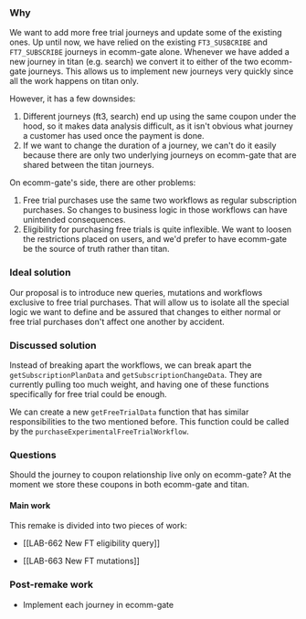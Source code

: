 ### Why
We want to add more free trial journeys and update some of the existing ones. Up until now, we have relied on the existing `FT3_SUSBCRIBE` and `FT7_SUBSCRIBE` journeys in ecomm-gate alone. Whenever we have added a new journey in titan (e.g. search) we convert it to either of the two ecomm-gate journeys. This allows us to implement new journeys very quickly since all the work happens on titan only.

However, it has a few downsides:
1. Different journeys (ft3, search) end up using the same coupon under the hood, so it makes data analysis difficult, as it isn't obvious what journey a customer has used once the payment is done.
2. If we want to change the duration of a journey, we can't do it easily because there are only two underlying journeys on ecomm-gate that are shared between the titan journeys.

On ecomm-gate's side, there are other problems:
1. Free trial purchases use the same two workflows as regular subscription purchases. So changes to business logic in those workflows can have unintended consequences.
2. Eligibility for purchasing free trials is quite inflexible. We want to loosen the restrictions placed on users, and we'd prefer to have ecomm-gate be the source of truth rather than titan.

### Ideal solution
Our proposal is to introduce new queries, mutations and workflows exclusive to free trial purchases. That will allow us to isolate all the special logic we want to define and be assured that changes to either normal or free trial purchases don't affect one another by accident.

### Discussed solution
Instead of breaking apart the workflows, we can break apart the `getSubscriptionPlanData` and `getSubscriptionChangeData`. They are currently pulling too much weight, and having one of these functions specifically for free trial could be enough.

We can create a new `getFreeTrialData` function that has similar responsibilities to the two mentioned before. This function could be called by the `purchaseExperimentalFreeTrialWorkflow`.

### Questions
Should the journey to coupon relationship live only on ecomm-gate? At the moment we store these coupons in both ecomm-gate and titan.

#### Main work
This remake is divided into two pieces of work:
* [[LAB-662 New FT eligibility query]]
- [[LAB-663 New FT mutations]]

### Post-remake work
* Implement each journey in ecomm-gate
